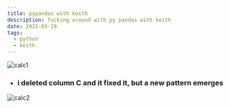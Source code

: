 ```yaml
---
title: pypandas with keith
description: fucking around with py pandas with keith
date: 2021-03-19
tags:
  - python
  - keith
---
```


![calc1](/img/0319-libreoffice-calc-ss1.png)

- ### i deleted column C and it fixed it, but a new pattern emerges

![calc2](/img/0319-libreoffice-calc-ss2.png)
